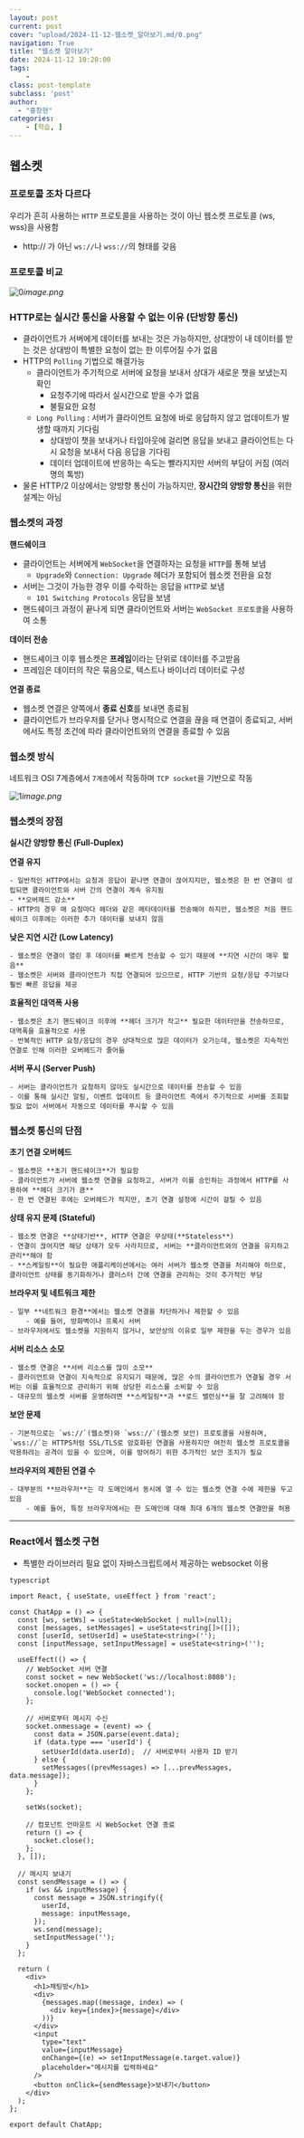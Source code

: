 ```yaml
---
layout: post
current: post
cover: "upload/2024-11-12-웹소켓_알아보기.md/0.png"
navigation: True
title: "웹소켓 알아보기"
date: 2024-11-12 10:20:00
tags:
    - 
class: post-template
subclass: 'post'
author: 
  - "홍창현"
categories:
    - [학습, ]
---
```


## 웹소켓


### 프로토콜 조차 다르다


우리가 흔히 사용하는 `HTTP` 프로토콜을 사용하는 것이 아닌 웹소켓 프로토콜 (ws, wss)을 사용함

- http:// 가 아닌 `ws://`나 `wss://`의 형태를 갖음

### 프로토콜 비교


![0](/upload/2024-11-12-웹소켓_알아보기.md/0.png)_image.png_


### HTTP로는 실시간 통신을 사용할 수 없는 이유 (단방향 통신)

- 클라이언트가 서버에게 데이터를 보내는 것은 가능하지만, 상대방이 내 데이터를 받는 것은 상대방이 특별한 요청이 없는 한 이루어질 수가 없음
- HTTP의 `Polling` 기법으로 해결가능
	- 클라이언트가 주기적으로 서버에 요청을 보내서 상대가 새로운 챗을 보냈는지 확인
		- 요청주기에 따라서 실시간으로 받을 수가 없음
		- 불필요한 요청
	- `Long Polling` : 서버가 클라이언트 요청에 바로 응답하지 않고 업데이트가 발생할 때까지 기다림
		- 상대방이 챗을 보내거나 타임아웃에 걸리면 응답을 보내고 클라이언트는 다시 요청을 보내서 다음 응답을 기다림
		- 데이터 업데이트에 반응하는 속도는 빨라지지만 서버의 부담이 커짐 (여러명의 톡방)
- 물론 HTTP/2 이상에서는 양방향 통신이 가능하지만, **장시간의 양방향 통신**을 위한 설계는 아님

### 웹소켓의 과정


**핸드쉐이크**

- 클라이언트는 서버에게 `WebSocket`을 연결하자는 요청을 `HTTP`를 통해 보냄
	- `Upgrade`와 `Connection: Upgrade` 헤더가 포함되어 웹소켓 전환을 요청
- 서버는 그것이 가능한 경우 이를 수락하는 응답을 `HTTP`로 보냄
	- `101 Switching Protocols` 응답을 보냄
- 핸드쉐이크 과정이 끝나게 되면 클라이언트와 서버는 `WebSocket 프로토콜`을 사용하여 소통

**데이터 전송**

- 핸드셰이크 이후 웹소켓은 **프레임**이라는 단위로 데이터를 주고받음
- 프레임은 데이터의 작은 묶음으로, 텍스트나 바이너리 데이터로 구성

**연결 종료**

- 웹소켓 연결은 양쪽에서 **종료 신호**를 보내면 종료됨
- 클라이언트가 브라우저를 닫거나 명시적으로 연결을 끊을 때 연결이 종료되고, 서버에서도 특정 조건에 따라 클라이언트와의 연결을 종료할 수 있음

### 웹소켓 방식


네트워크 OSI 7계층에서 `7계층`에서 작동하며 `TCP socket`을 기반으로 작동


![1](/upload/2024-11-12-웹소켓_알아보기.md/1.png)_image.png_


### 웹소켓의 장점


**실시간 양방향 통신 (Full-Duplex)**


**연결 유지**

	- 일반적인 HTTP에서는 요청과 응답이 끝나면 연결이 끊어지지만, 웹소켓은 한 번 연결이 성립되면 클라이언트와 서버 간의 연결이 계속 유지됨
	- **오버헤드 감소**
	- HTTP의 경우 매 요청마다 헤더와 같은 메타데이터를 전송해야 하지만, 웹소켓은 처음 핸드쉐이크 이후에는 이러한 추가 데이터를 보내지 않음

**낮은 지연 시간 (Low Latency)**

	- 웹소켓은 연결이 열린 후 데이터를 빠르게 전송할 수 있기 때문에 **지연 시간이 매우 짧음**
	- 웹소켓은 서버와 클라이언트가 직접 연결되어 있으므로, HTTP 기반의 요청/응답 주기보다 훨씬 빠른 응답을 제공

**효율적인 대역폭 사용**

	- 웹소켓은 초기 핸드쉐이크 이후에 **헤더 크기가 작고** 필요한 데이터만을 전송하므로, 대역폭을 효율적으로 사용
	- 반복적인 HTTP 요청/응답의 경우 상대적으로 많은 데이터가 오가는데, 웹소켓은 지속적인 연결로 인해 이러한 오버헤드가 줄어듦

**서버 푸시 (Server Push)**

	- 서버는 클라이언트가 요청하지 않아도 실시간으로 데이터를 전송할 수 있음
	- 이를 통해 실시간 알림, 이벤트 업데이트 등 클라이언트 측에서 주기적으로 서버를 조회할 필요 없이 서버에서 자동으로 데이터를 푸시할 수 있음

### 웹소켓 통신의 단점


**초기 연결 오버헤드**

	- 웹소켓은 **초기 핸드쉐이크**가 필요함
	- 클라이언트가 서버에 웹소켓 연결을 요청하고, 서버가 이를 승인하는 과정에서 HTTP를 사용하여 **헤더 크기가 큼**
	- 한 번 연결된 후에는 오버헤드가 적지만, 초기 연결 설정에 시간이 걸릴 수 있음

**상태 유지 문제 (Stateful)**

	- 웹소켓 연결은 **상태기반**, HTTP 연결은 무상태(**Stateless**)
	- 연결이 끊어지면 해당 상태가 모두 사라지므로, 서버는 **클라이언트와의 연결을 유지하고 관리**해야 함
	- **스케일링**이 필요한 애플리케이션에서는 여러 서버가 웹소켓 연결을 처리해야 하므로, 클라이언트 상태를 동기화하거나 클러스터 간에 연결을 관리하는 것이 추가적인 부담

**브라우저 및 네트워크 제한**

	- 일부 **네트워크 환경**에서는 웹소켓 연결을 차단하거나 제한할 수 있음
		- 예를 들어, 방화벽이나 프록시 서버
	- 브라우저에서도 웹소켓을 지원하지 않거나, 보안상의 이유로 일부 제한을 두는 경우가 있음

**서버 리소스 소모**

	- 웹소켓 연결은 **서버 리소스를 많이 소모**
	- 클라이언트와 연결이 지속적으로 유지되기 때문에, 많은 수의 클라이언트가 연결될 경우 서버는 이를 효율적으로 관리하기 위해 상당한 리소스를 소비할 수 있음
	- 대규모의 웹소켓 서버를 운영하려면 **스케일링**과 **로드 밸런싱**을 잘 고려해야 함

**보안 문제**

	- 기본적으로는 `ws://`(웹소켓)와 `wss://`(웹소켓 보안) 프로토콜을 사용하며, `wss://`는 HTTPS처럼 SSL/TLS로 암호화된 연결을 사용하지만 여전히 웹소켓 프로토콜을 악용하려는 공격이 있을 수 있으며, 이를 방어하기 위한 추가적인 보안 조치가 필요

**브라우저의 제한된 연결 수**

	- 대부분의 **브라우저**는 각 도메인에서 동시에 열 수 있는 웹소켓 연결 수에 제한을 두고 있음
		- 예를 들어, 특정 브라우저에서는 한 도메인에 대해 최대 6개의 웹소켓 연결만을 허용

---


### React에서 웹소켓 구현

- 특별한 라이브러리 필요 없이 자바스크립트에서 제공하는 websocket 이용


```
typescript

import React, { useState, useEffect } from 'react';

const ChatApp = () => {
  const [ws, setWs] = useState<WebSocket | null>(null);
  const [messages, setMessages] = useState<string[]>([]);
  const [userId, setUserId] = useState<string>('');
  const [inputMessage, setInputMessage] = useState<string>('');

  useEffect(() => {
    // WebSocket 서버 연결
    const socket = new WebSocket('ws://localhost:8080');
    socket.onopen = () => {
      console.log('WebSocket connected');
    };

    // 서버로부터 메시지 수신
    socket.onmessage = (event) => {
      const data = JSON.parse(event.data);
      if (data.type === 'userId') {
        setUserId(data.userId);  // 서버로부터 사용자 ID 받기
      } else {
        setMessages((prevMessages) => [...prevMessages, data.message]);
      }
    };

    setWs(socket);

    // 컴포넌트 언마운트 시 WebSocket 연결 종료
    return () => {
      socket.close();
    };
  }, []);

  // 메시지 보내기
  const sendMessage = () => {
    if (ws && inputMessage) {
      const message = JSON.stringify({
        userId,
        message: inputMessage,
      });
      ws.send(message);
      setInputMessage('');
    }
  };

  return (
    <div>
      <h1>채팅방</h1>
      <div>
        {messages.map((message, index) => (
          <div key={index}>{message}</div>
        ))}
      </div>
      <input
        type="text"
        value={inputMessage}
        onChange={(e) => setInputMessage(e.target.value)}
        placeholder="메시지를 입력하세요"
      />
      <button onClick={sendMessage}>보내기</button>
    </div>
  );
};

export default ChatApp;


```


